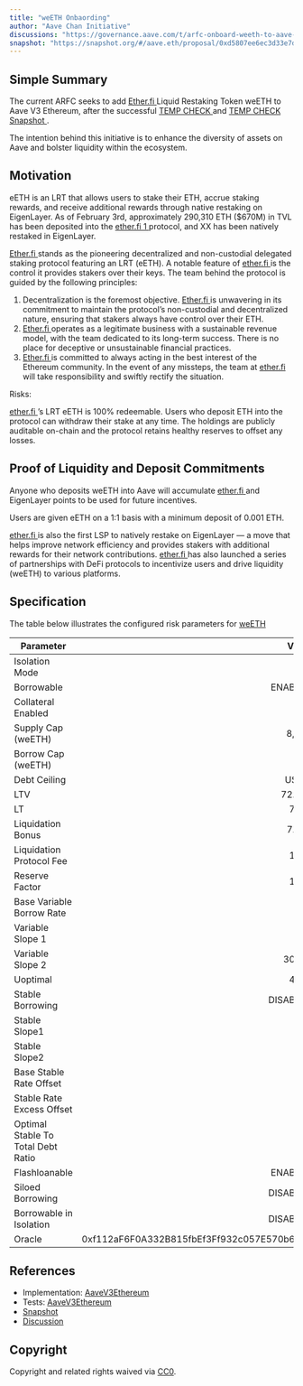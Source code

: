 ```yaml
---
title: "weETH Onbaording"
author: "Aave Chan Initiative"
discussions: "https://governance.aave.com/t/arfc-onboard-weeth-to-aave-v3-on-ethereum/16758"
snapshot: "https://snapshot.org/#/aave.eth/proposal/0xd5807ee6ec3d33e7d86805a4287540b0a9801430ee0900ff6babb698e4f2a273"
---
```


## Simple Summary

The current ARFC seeks to add [Ether.fi ](http://Ether.fi) Liquid Restaking Token weETH to Aave V3 Ethereum, after the successful [TEMP CHECK ](https://governance.aave.com/t/temp-check-onboarding-weeth-to-aave-v3-ethereum/16546) and [TEMP CHECK Snapshot ](https://snapshot.org/#/aave.eth/proposal/0xffe122a2fb0b34e713b7bb8e74e943b35c6cb298bafc4e50c464b62167e3246e).

The intention behind this initiative is to enhance the diversity of assets on Aave and bolster liquidity within the ecosystem.

## Motivation

eETH is an LRT that allows users to stake their ETH, accrue staking rewards, and receive additional rewards through native restaking on EigenLayer. As of February 3rd, approximately 290,310 ETH ($670M) in TVL has been deposited into the [ether.fi 1 ](http://ether.fi/) protocol, and XX has been natively restaked in EigenLayer.

[Ether.fi ](http://ether.fi/) stands as the pioneering decentralized and non-custodial delegated staking protocol featuring an LRT (eETH). A notable feature of [ether.fi ](http://ether.fi/) is the control it provides stakers over their keys. The team behind the protocol is guided by the following principles:

1. Decentralization is the foremost objective. [Ether.fi ](http://ether.fi/) is unwavering in its commitment to maintain the protocol’s non-custodial and decentralized nature, ensuring that stakers always have control over their ETH.
2. [Ether.fi ](http://ether.fi/) operates as a legitimate business with a sustainable revenue model, with the team dedicated to its long-term success. There is no place for deceptive or unsustainable financial practices.
3. [Ether.fi ](http://ether.fi/) is committed to always acting in the best interest of the Ethereum community. In the event of any missteps, the team at [ether.fi ](http://ether.fi/) will take responsibility and swiftly rectify the situation.

Risks:

[ether.fi ](http://ether.fi/)’s LRT eETH is 100% redeemable. Users who deposit ETH into the protocol can withdraw their stake at any time. The holdings are publicly auditable on-chain and the protocol retains healthy reserves to offset any losses.

## Proof of Liquidity and Deposit Commitments

Anyone who deposits weETH into Aave will accumulate [ether.fi ](http://ether.fi/) and EigenLayer points to be used for future incentives.

Users are given eETH on a 1:1 basis with a minimum deposit of 0.001 ETH.

[ether.fi ](http://ether.fi/) is also the first LSP to natively restake on EigenLayer — a move that helps improve network efficiency and provides stakers with additional rewards for their network contributions. [ether.fi ](http://ether.fi/) has also launched a series of partnerships with DeFi protocols to incentivize users and drive liquidity (weETH) to various platforms.

## Specification

The table below illustrates the configured risk parameters for [weETH](https://etherscan.io/token/0xcd5fe23c85820f7b72d0926fc9b05b43e359b7ee)

| Parameter                          |                                      Value |
| ---------------------------------- | -----------------------------------------: |
| Isolation Mode                     |                                       true |
| Borrowable                         |                                    ENABLED |
| Collateral Enabled                 |                                       true |
| Supply Cap (weETH)                 |                                      8,000 |
| Borrow Cap (weETH)                 |                                        800 |
| Debt Ceiling                       |                                      USD 0 |
| LTV                                |                                     72.5 % |
| LT                                 |                                       75 % |
| Liquidation Bonus                  |                                      7.5 % |
| Liquidation Protocol Fee           |                                       10 % |
| Reserve Factor                     |                                       15 % |
| Base Variable Borrow Rate          |                                        0 % |
| Variable Slope 1                   |                                        7 % |
| Variable Slope 2                   |                                      300 % |
| Uoptimal                           |                                       45 % |
| Stable Borrowing                   |                                   DISABLED |
| Stable Slope1                      |                                        0 % |
| Stable Slope2                      |                                        0 % |
| Base Stable Rate Offset            |                                        0 % |
| Stable Rate Excess Offset          |                                        0 % |
| Optimal Stable To Total Debt Ratio |                                        0 % |
| Flashloanable                      |                                    ENABLED |
| Siloed Borrowing                   |                                   DISABLED |
| Borrowable in Isolation            |                                   DISABLED |
| Oracle                             | 0xf112aF6F0A332B815fbEf3Ff932c057E570b62d3 |

## References

- Implementation: [AaveV3Ethereum](https://github.com/bgd-labs/aave-proposals-v3/blob/aee28e9b93fc42841e7cc7cad997553ab885e46c/src/20240320_AaveV3Ethereum_WeETHListing/AaveV3Ethereum_WeETHListing_20240320.sol)
- Tests: [AaveV3Ethereum](https://github.com/bgd-labs/aave-proposals-v3/blob/aee28e9b93fc42841e7cc7cad997553ab885e46c/src/20240320_AaveV3Ethereum_WeETHListing/AaveV3Ethereum_WeETHListing_20240320.t.sol)
- [Snapshot](https://snapshot.org/#/aave.eth/proposal/0xd5807ee6ec3d33e7d86805a4287540b0a9801430ee0900ff6babb698e4f2a273)
- [Discussion](https://governance.aave.com/t/arfc-onboard-weeth-to-aave-v3-on-ethereum/16758)

## Copyright

Copyright and related rights waived via [CC0](https://creativecommons.org/publicdomain/zero/1.0/).
